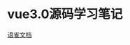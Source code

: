 # vue3.0源码学习笔记

<a href="https://www.yuque.com/books/share/5d96c8ba-5fef-45c3-8017-af194c2a2308?# 《学习笔记》">语雀文档</a>